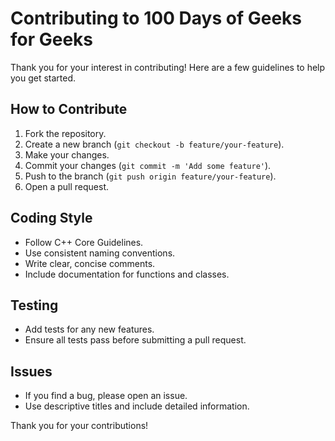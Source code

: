# Contributing to 100 Days of Geeks for Geeks

Thank you for your interest in contributing! Here are a few guidelines to help you get started.

## How to Contribute

1. Fork the repository.
2. Create a new branch (`git checkout -b feature/your-feature`).
3. Make your changes.
4. Commit your changes (`git commit -m 'Add some feature'`).
5. Push to the branch (`git push origin feature/your-feature`).
6. Open a pull request.

## Coding Style

- Follow C++ Core Guidelines.
- Use consistent naming conventions.
- Write clear, concise comments.
- Include documentation for functions and classes.

## Testing

- Add tests for any new features.
- Ensure all tests pass before submitting a pull request.

## Issues

- If you find a bug, please open an issue.
- Use descriptive titles and include detailed information.

Thank you for your contributions!
